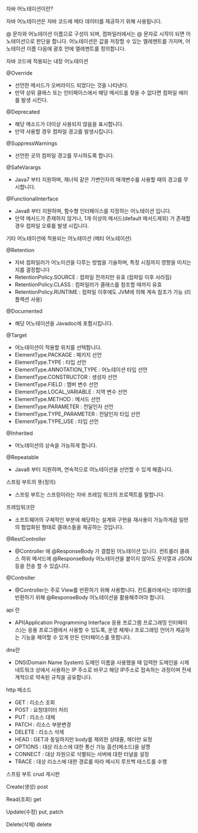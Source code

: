 자바 어노테이션이란?

자바 어노테이션은 자바 코드에 메타 데이터를 제공하기 위해 사용됩니다.

@ 문자와 어노테이션 이름으로 구성이 되며, 컴파일러에서는 @ 문자로 시작이 되면 어노테이션으로 판단을 합니다. 어노테이션은 값을 저장할 수 있는 엘레멘트를 가지며, 어노테이션 이름 다음에 괄호 안에 엘레멘트를 정의합니다.

자바 코드에 적용되는 내장 어노테이션

@Override

- 선언한 메서드가 오버라이드 되었다는 것을 나타낸다. 
- 만약 상위 클래스 또는 인터페이스에서 해당 메서드를 찾을 수 없다면 컴파일 에러를 발생 시킨다.

@Deprecated

- 해당 메소드가 더이상 사용되지 않음을 표시합니다. 
- 만약 사용할 경우 컴파일 경고를 발생시킵니다.

@SuppressWarnings

- 선언한 곳의 컴파일 경고를 무시하도록 합니다.

@SafeVarargs

- Java7 부터 지원하며, 제너릭 같은 가변인자의 매개변수를 사용할 때의 경고를 무시합니다.

@FunctionalInterface

- Java8 부터 지원하며, 함수형 인터페이스를 지정하는 어노테이션 입니다.
- 만약 메서드가 존재하지 않거나, 1개 이상의 메서드(default 메서드제외) 가 존재할 경우 컴파일 오류를 발생 시킵니다.

기타 어노테이션에 적용되는 어노테이션 (메타 어노테이션)

@Retention

- 자바 컴파일러가 어노이션을 다루는 방법을 기술하며, 특정 시점까지 영향을 미치는지를 결정합니다
- RetentionPolicy.SOURCE : 컴파일 전까지만 유효 (컴파일 이후 사라짐)
- RetentionPolicy.CLASS : 컴파일러가 클래스를 참조할 때까지 유효
- RetentionPolicy.RUNTIME : 컴파일 이후에도 JVM에 의해 계속 참조가 가능 (리플렉션 사용)

@Documented

- 해당 어노테이션을 Javadoc에 포함시킵니다.

@Target

- 어노테이션이 적용할 위치를 선택합니다.
- ElementType.PACKAGE : 패키지 선언
- ElementType.TYPE : 타입 선언
- ElementType.ANNOTATION_TYPE : 어노테이션 타입 선언
- ElementType.CONSTRUCTOR : 생성자 선언
- ElementType.FIELD : 멤버 변수 선언
- ElementType.LOCAL_VARIABLE : 지역 변수 선언
- ElementType.METHOD : 메서드 선언
- ElementType.PARAMETER : 전달인자 선언
- ElementType.TYPE_PARAMETER : 전달인자 타입 선언
- ElementType.TYPE_USE : 타입 선언

@Inherited

- 어노테이션의 상속을 가능하게 합니다.

@Repeatable

- Java8 부터 지원하며, 연속적으로 어노테이션을 선언할 수 있게 해줍니다.



스프링 부트의 뜻(정의)

- 스프링 부트는 스프링이라는 자바 프레임 워크의 프로젝트를 말합니다.

프레임워크란

- 소프트웨어의 구체적인 부분에 해당하는 설계와 구현을 재사용이 가능하게끔 일련의 협업화된 형태로 클래스들을 제공하는 것입니다.

@RestController

- @Controller 에 @ResponseBody 가 결합된 어노테이션 입니다. 컨트롤러 클래스 하위 메서드에 @ResponseBody 어노테이션을 붙이지 않아도 문자열과 JSON 등을 전송 할 수 있습니다.

@Controller

- @Controller는 주로 View를 반환하기 위해 사용합니다.  컨트롤러에서는 데이터를 반환하기 위해 @ResponseBody 어노테이션을 활용해주어야 합니다.

api 란

- API(Application Programming Interface 응용 프로그램 프로그래밍 인터페이스)는 응용 프로그램에서 사용할 수 있도록, 운영 체제나 프로그래밍 언어가 제공하는 기능을 제어할 수 있게 만든 인터페이스를 뜻합니다.

dns란

- DNS(Domain Name System) 도메인 이름을 사용했을 때 입력한 도메인을 시제 네트워크 상에서 사용하는 IP 주소로 바꾸고 해당 IP주소로 접속하는 과정이며 전세계적으로 약속된 규칙을 공유합니다.

http 메소드

- GET : 리소스 조회
- POST  : 요청데이터 처리
- PUT : 리소스 대체
- PATCH : 리소스 부분변경
- DELETE : 리소스 삭제
- HEAD : GET과 동일하지만 body를 제외한 상태줄, 헤더만 요청
- OPTIONS : 대상 리소스에 대한 통신 가능 옵션(메소드)을 설명
- CONNECT : 대상 자원으로 식별되는 서버에 대한 터널을 설정
- TRACE : 대상 리소스에 대한 경로를 따라 메시지 루프백 테스트를 수행



스프링 부트 crud 게시판

Create(생성) post

Read(조회) get

Update(수정) put, patch

Delete(삭제) delete
